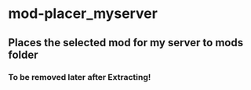 # mod-placer_myserver
## Places the selected mod for my server to mods folder

### To be removed  later after Extracting!



